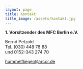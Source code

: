 ```yaml
---
layout: page
title: Kontakt
title_image: /assets/kontakt.jpg
---
```


**1. Vorsitzender des MFC Berlin e.V.**

Bernd Petzold<br>
Tel. (030) 448 78 88<br>
und 0152-343 274 70

<hummelflieger@arcor.de>

